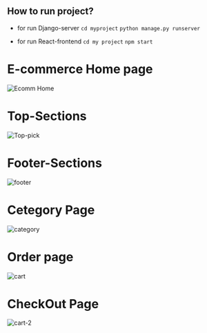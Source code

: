 ## How to run project?

- for run Django-server
  `cd myproject`
  `python manage.py runserver`

- for run React-frontend
  `cd my project`
  `npm start`


# E-commerce Home page

![Ecomm Home](https://github.com/Ashish-21CS132/Postrez--Ecommerse-website/assets/98982437/9d0338c9-fd48-49c9-a92b-404ed81d3496)
# Top-Sections
![Top-pick](https://github.com/Ashish-21CS132/Postrez--Ecommerse-website/assets/98982437/d7d9c2fb-df57-4f1e-a8d4-318fe25e5b89)
# Footer-Sections
![footer](https://github.com/Ashish-21CS132/Postrez--Ecommerse-website/assets/98982437/92a2a23d-9484-410e-ad80-006ddbede125)
# Cetegory Page 
![category](https://github.com/Ashish-21CS132/Postrez--Ecommerse-website/assets/98982437/76cd99f4-e613-4029-9b82-5d2dd35bd6e6)
# Order page
![cart](https://github.com/Ashish-21CS132/Postrez--Ecommerse-website/assets/98982437/705464ad-274e-4a16-9075-c680863fcd37)
# CheckOut Page
![cart-2](https://github.com/Ashish-21CS132/Postrez--Ecommerse-website/assets/98982437/7e59b933-ed59-49d1-8497-0bd06d0e9615)
